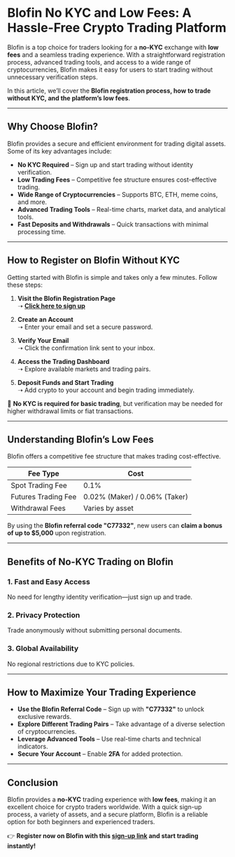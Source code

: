 # Blofin No KYC and Low Fees: A Hassle-Free Crypto Trading Platform  

Blofin is a top choice for traders looking for a **no-KYC** exchange with **low fees** and a seamless trading experience. With a straightforward registration process, advanced trading tools, and access to a wide range of cryptocurrencies, Blofin makes it easy for users to start trading without unnecessary verification steps.  

In this article, we’ll cover the **Blofin registration process, how to trade without KYC, and the platform’s low fees**.  

---

## Why Choose Blofin?  

Blofin provides a secure and efficient environment for trading digital assets. Some of its key advantages include:  

- **No KYC Required** – Sign up and start trading without identity verification.  
- **Low Trading Fees** – Competitive fee structure ensures cost-effective trading.  
- **Wide Range of Cryptocurrencies** – Supports BTC, ETH, meme coins, and more.  
- **Advanced Trading Tools** – Real-time charts, market data, and analytical tools.  
- **Fast Deposits and Withdrawals** – Quick transactions with minimal processing time.  

---

## How to Register on Blofin Without KYC  

Getting started with Blofin is simple and takes only a few minutes. Follow these steps:  

1. **Visit the Blofin Registration Page**  
   ➝ **[Click here to sign up](https://blofin.com/register?referral_code=C77332)**  

2. **Create an Account**  
   ➝ Enter your email and set a secure password.  

3. **Verify Your Email**  
   ➝ Click the confirmation link sent to your inbox.  

4. **Access the Trading Dashboard**  
   ➝ Explore available markets and trading pairs.  

5. **Deposit Funds and Start Trading**  
   ➝ Add crypto to your account and begin trading immediately.  

🚀 **No KYC is required for basic trading**, but verification may be needed for higher withdrawal limits or fiat transactions.  

---

## Understanding Blofin’s Low Fees  

Blofin offers a competitive fee structure that makes trading cost-effective.  

| Fee Type         | Cost |
|-----------------|------|
| Spot Trading Fee | 0.1% |
| Futures Trading Fee | 0.02% (Maker) / 0.06% (Taker) |
| Withdrawal Fees | Varies by asset |

By using the **Blofin referral code "C77332"**, new users can **claim a bonus of up to $5,000** upon registration.  

---

## Benefits of No-KYC Trading on Blofin  

### 1. **Fast and Easy Access**  
No need for lengthy identity verification—just sign up and trade.  

### 2. **Privacy Protection**  
Trade anonymously without submitting personal documents.  

### 3. **Global Availability**  
No regional restrictions due to KYC policies.  

---

## How to Maximize Your Trading Experience  

- **Use the Blofin Referral Code** – Sign up with **"C77332"** to unlock exclusive rewards.  
- **Explore Different Trading Pairs** – Take advantage of a diverse selection of cryptocurrencies.  
- **Leverage Advanced Tools** – Use real-time charts and technical indicators.  
- **Secure Your Account** – Enable **2FA** for added protection.  

---

## Conclusion  

Blofin provides a **no-KYC** trading experience with **low fees**, making it an excellent choice for crypto traders worldwide. With a quick sign-up process, a variety of assets, and a secure platform, Blofin is a reliable option for both beginners and experienced traders.  

👉 **Register now on Blofin with this [sign-up link](https://blofin.com/register?referral_code=C77332) and start trading instantly!**  
